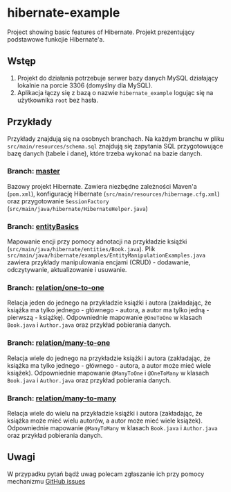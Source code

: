 # hibernate-example

Project showing basic features of Hibernate.
Projekt prezentujący podstawowe funkcjie Hibernate'a.

## Wstęp

1. Projekt do działania potrzebuje serwer bazy danych MySQL działający lokalnie na porcie 3306 (domyślny dla MySQL).
2. Aplikacja łączy się z bazą o nazwie `hibernate_example` logując się na użytkownika `root` bez hasła.

## Przykłady

Przykłady znajdują się na osobnych branchach. Na każdym branchu w pliku `src/main/resources/schema.sql` znajdują się zapytania SQL przygotowujące bazę danych (tabele i dane), które trzeba wykonać na bazie danych.

### Branch: [master](https://github.com/piotrgajow/hibernate-example/tree/master)
Bazowy projekt Hibernate. Zawiera niezbędne zależności Maven'a (`pom.xml`), konfigurację Hibernate (`src/main/resources/hibernage.cfg.xml`) oraz przygotowanie `SessionFactory` (`src/main/java/hibernate/HibernateHelper.java`)

### Branch: [entityBasics](https://github.com/piotrgajow/hibernate-example/tree/entityBasics)
Mapowanie encji przy pomocy adnotacji na przykładzie książki (`src/main/java/hibernate/entities/Book.java`). Plik `src/main/java/hibernate/examples/EntityManipulationExamples.java` zawiera przykłady manipulowania encjami (CRUD) - dodawanie, odczytywanie, aktualizowanie i usuwanie.

### Branch: [relation/one-to-one](https://github.com/piotrgajow/hibernate-example/tree/relation/one-to-one)
Relacja jeden do jednego na przykładzie książki i autora (zakładając, że książka ma tylko jednego - głównego - autora, a autor ma tylko jedną - pierwszą - książkę). Odpowniednie mapowanie `@OneToOne` w klasach `Book.java` i `Author.java` oraz przykład pobierania danych.

### Branch: [relation/many-to-one](https://github.com/piotrgajow/hibernate-example/tree/relation/many-to-one)
Relacja wiele do jednego na przykładzie książki i autora (zakładając, że książka ma tylko jednego - głównego - autora, a autor może mieć wiele książek). Odpowniednie mapowanie `@ManyToOne` i `@OneToMany` w klasach `Book.java` i `Author.java` oraz przykład pobierania danych.

### Branch: [relation/many-to-many](https://github.com/piotrgajow/hibernate-example/tree/relation/many-to-many)
Relacja wiele do wielu na przykładzie książki i autora (zakładając, że książka może mieć wielu autorów, a autor może mieć wiele książek). Odpowniednie mapowanie `@ManyToMany` w klasach `Book.java` i `Author.java` oraz przykład pobierania danych.

## Uwagi
W przypadku pytań bądź uwag polecam zgłaszanie ich przy pomocy mechanizmu [GitHub issues](https://github.com/piotrgajow/hibernate-example/issues/new)
